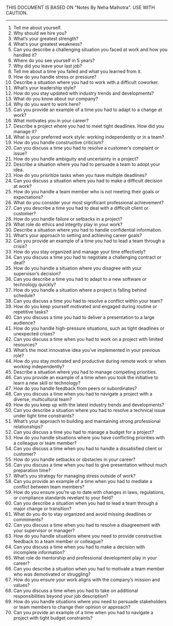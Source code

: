 THIS DOCUMENT IS BASED ON "Notes By Neha Malhotra". USE WITH CAUTION.

-----
1. Tell me about yourself.
2. Why should we hire you?
3. What’s your greatest strength?
4. What’s your greatest weakness?
5. Can you describe a challenging situation you faced at work and how you handled it?
6. Where do you see yourself in 5 years?
7. Why did you leave your last job?
8. Tell me about a time you failed and what you learned from it.
9. How do you handle stress or pressure?
10. Describe a situation where you had to work with a difficult coworker.
11. What’s your leadership style?
12. How do you stay updated with industry trends and developments?
13. What do you know about our company?
14. Why do you want to work here?
15. Can you provide an example of a time you had to adapt to a change at work?
16. What motivates you in your career?
17. Describe a project where you had to meet tight deadlines. How did you manage it?
18. What is your preferred work style: working independently or in a team?
19. How do you handle constructive criticism?
20. Can you discuss a time you had to resolve a customer’s complaint or issue?
21. How do you handle ambiguity and uncertainty in a project?
22. Describe a situation where you had to persuade a team to adopt your idea.
23. How do you prioritize tasks when you have multiple deadlines?
24. Can you discuss a situation where you had to make a difficult decision at work?
25. How do you handle a team member who is not meeting their goals or expectations?
26. What do you consider your most significant professional achievement?
27. Can you describe a time you had to deal with a difficult client or customer?
28. How do you handle failure or setbacks in a project?
29. What role do ethics and integrity play in your work?
30. Describe a situation where you had to handle confidential information.
31. What’s your approach to setting and achieving career goals?
32. Can you provide an example of a time you had to lead a team through a crisis?
33. How do you stay organized and manage your time effectively?
34. Can you discuss a time you had to negotiate a challenging contract or deal?
35. How do you handle a situation where you disagree with your supervisor’s decision?
36. Can you describe a time you had to adapt to a new software or technology quickly?
37. How do you handle a situation where a project is falling behind schedule?
38. Can you discuss a time you had to resolve a conflict within your team?
39. How do you keep yourself motivated and engaged during routine or repetitive tasks?
40. Can you discuss a time you had to deliver a presentation to a large audience?
41. How do you handle high-pressure situations, such as tight deadlines or unexpected crises?
42. Can you discuss a time when you had to work on a project with limited resources?
43. What’s the most innovative idea you’ve implemented in your previous role?
44. How do you stay motivated and productive during remote work or when working independently?
45. Describe a situation where you had to manage competing priorities.
46. Can you provide an example of a time when you took the initiative to learn a new skill or technology?
47. How do you handle feedback from peers or subordinates?
48. Can you discuss a time when you had to navigate a project with a diverse, multicultural team?
49. How do you keep up with the latest industry trends and developments?
50. Can you describe a situation where you had to resolve a technical issue under tight time constraints?
51. What’s your approach to building and maintaining strong professional relationships?
52. Can you discuss a time you had to manage a budget for a project?
53. How do you handle situations where you have conflicting priorities with a colleague or team member?
54. Can you discuss a time when you had to handle a dissatisfied client or customer?
55. How do you handle setbacks or obstacles in your career?
56. Can you discuss a time when you had to give presentation without much preparation time?
57. What’s you strategy for managing stress outside of work?
58. Can you provide an example of a time when you had to mediate a conflict between team members?
59. How do you ensure you’re up to date with changes in laws, regulations, or compliance standards revelant to your field?
60. Can you describe a situation when you had to lead a team through a major change or transition?
61. What do you do to stay organized and avoid missing deadlines or commiments?
62. Can you discuss a time when you had to resolve a disagreement with your supervisor or manager?
63. How do you handle situations where you need to provide constructive feedback to a team member or colleague?
64. Can you discuss a time when you had to make a decision with incomplete information?
65. What role do mentorship and professional development play in your career?
66. Can you describe a situation when you had to motivate a team member who was demotivated or struggling?
67. How do you ensure your work aligns with the company’s mission and values?
68. Can you discuss a time when you had to take on additional responsibilities beyond your job description?
69. How do you handle situations where you need to persuade stakeholders or team members to change their opinion or approach?
70. Can you provide an example of a time when you had to navigate a project with tight budget constraints?
